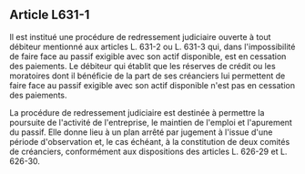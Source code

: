 Article L631-1
----
Il est institué une procédure de redressement judiciaire ouverte à tout débiteur
mentionné aux articles L. 631-2 ou L. 631-3 qui, dans l'impossibilité de faire
face au passif exigible avec son actif disponible, est en cessation des
paiements. Le débiteur qui établit que les réserves de crédit ou les moratoires
dont il bénéficie de la part de ses créanciers lui permettent de faire face au
passif exigible avec son actif disponible n'est pas en cessation des paiements.

La procédure de redressement judiciaire est destinée à permettre la poursuite de
l'activité de l'entreprise, le maintien de l'emploi et l'apurement du passif.
Elle donne lieu à un plan arrêté par jugement à l'issue d'une période
d'observation et, le cas échéant, à la constitution de deux comités de
créanciers, conformément aux dispositions des articles L. 626-29 et L. 626-30.
